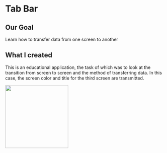 # Tab Bar

## Our Goal

Learn how to transfer data from one screen to another

## What I created

This is an educational application, the task of which was to look at the transition from screen to screen and the method of transferring data. In this case, the screen color and title for the third screen are transmitted.

<img src="https://github.com/user-attachments/assets/ceadcf9a-5416-486b-864e-1a33c159ba61" width="200">
